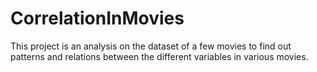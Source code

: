 # CorrelationInMovies
This project is an analysis on the dataset of a few movies to find out patterns and relations between the different variables in various movies.
